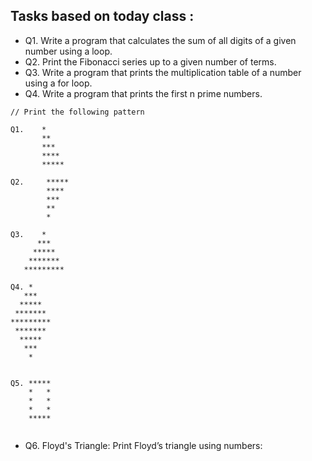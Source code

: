 ## Tasks based on today class :

- Q1. Write a program that calculates the sum of all digits of a given number using a loop.
- Q2. Print the Fibonacci series up to a given number of terms.
- Q3. Write a program that prints the multiplication table of a number using a for loop.
- Q4. Write a program that prints the first n prime numbers.

```JS
// Print the following pattern

Q1.    *
       **
       ***
       ****
       *****

Q2.     *****
        ****
        ***
        **
        *

Q3.    *
      ***
     *****
    *******
   *********

Q4. *
   ***
  *****
 *******
*********
 *******
  *****
   ***
    *


Q5. *****
    *   *
    *   *
    *   *
    *****


```

- Q6. Floyd's Triangle:
  Print Floyd’s triangle using numbers: